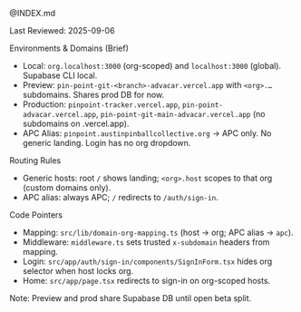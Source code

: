 @INDEX.md

Last Reviewed: 2025-09-06

Environments & Domains (Brief)
- Local: `org.localhost:3000` (org-scoped) and `localhost:3000` (global). Supabase CLI local.
- Preview: `pin-point-git-<branch>-advacar.vercel.app` with `<org>.…` subdomains. Shares prod DB for now.
- Production: `pinpoint-tracker.vercel.app`, `pin-point-advacar.vercel.app`, `pin-point-git-main-advacar.vercel.app` (no subdomains on .vercel.app).
- APC Alias: `pinpoint.austinpinballcollective.org` → APC only. No generic landing. Login has no org dropdown.

Routing Rules
- Generic hosts: root `/` shows landing; `<org>.host` scopes to that org (custom domains only).
- APC alias: always APC; `/` redirects to `/auth/sign-in`.

Code Pointers
- Mapping: `src/lib/domain-org-mapping.ts` (host → org; APC alias → `apc`).
- Middleware: `middleware.ts` sets trusted `x-subdomain` headers from mapping.
- Login: `src/app/auth/sign-in/components/SignInForm.tsx` hides org selector when host locks org.
- Home: `src/app/page.tsx` redirects to sign-in on org-scoped hosts.

Note: Preview and prod share Supabase DB until open beta split.
